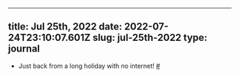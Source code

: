 
---
title: Jul 25th, 2022 
date: 2022-07-24T23:10:07.601Z
slug: jul-25th-2022
type: journal
---
* Just back from a long holiday with no internet! [#](#62e032a6-1451-4798-a185-c7c7c1667f79)<a name="62e032a6-1451-4798-a185-c7c7c1667f79"></a>

